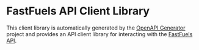 # FastFuels API Client Library

This client library is automatically generated by the [OpenAPI Generator](https://openapi-generator.tech) project and provides an API client library for interacting with the [FastFuels API](https://fastfuels.io).